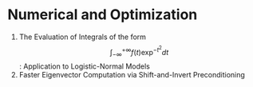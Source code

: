 # Numerical and Optimization

1. The Evaluation of Integrals of the form $$\int^{+\infty}_{-\infty} f(t)\exp^{−t^2} dt$$: Application to Logistic-Normal Models
2. Faster Eigenvector Computation via Shift-and-Invert Preconditioning